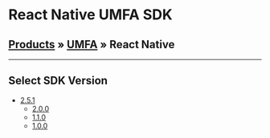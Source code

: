 # React Native UMFA SDK

## [Products](/products/) &raquo; [UMFA](/products/umfa.md) &raquo; React Native

---

## Select SDK Version

* [2.5.1](umfa/2.0.0/README.md ':class=latest')
    * [2.0.0](umfa/2.0.0)
    * [1.1.0](umfa/1.1.0)
    * [1.0.0](umfa/1.0.0)
